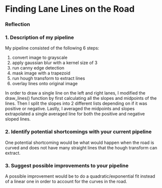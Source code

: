 # **Finding Lane Lines on the Road**

### Reflection

### 1. Description of my pipeline

My pipeline consisted of the following 6 steps:
1. convert image to grayscale
2. apply gaussian blur with a kernel size of 3
3. run canny edge detection
4. mask image with a trapezoid
5. run hough transform to extract lines
6. overlay lines onto original image

In order to draw a single line on the left and right lanes, I modified the draw_lines() function by first calculating all the slopes and midpoints of the lines. Then I split the slopes into 2 different lists depending on if it was positive or negative. Lastly, I averaged the midpoints and slopes extrapolated a single averaged line for both the positive and negative sloped lines.

### 2. Identify potential shortcomings with your current pipeline

One potential shortcoming would be what would happen when the road is curved and does not have many straight lines that the hough transform can extract.

### 3. Suggest possible improvements to your pipeline

A possible improvement would be to do a quadratic/exponential fit instead of a linear one in order to account for the curves in the road.
